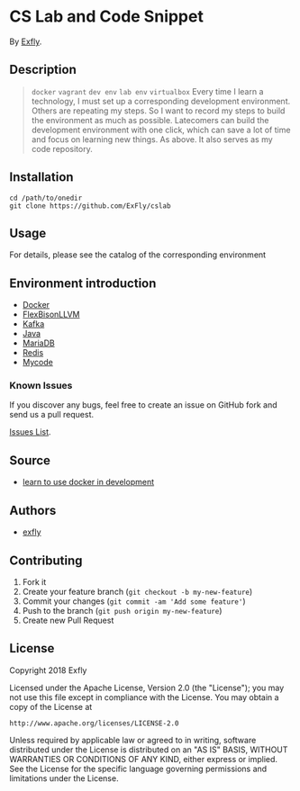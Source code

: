 <!-- https://github.com/stephzilla/readme/blob/master/README.md -->

# CS Lab and Code Snippet

<!-- If you'd like to use a logo instead uncomment this code and remove the text above this line

  ![Logo](URL to logo img file goes here)

-->

By [Exfly](https://exfly.github.io/about/).

## Description

> `docker` `vagrant` `dev env` `lab env` `virtualbox`
> Every time I learn a technology, I must set up a corresponding development environment. Others are repeating my steps. So I want to record my steps to build the environment as much as possible. Latecomers can build the development environment with one click, which can save a lot of time and focus on learning new things. As above. It also serves as my code repository.

## Installation

```shell
cd /path/to/onedir
git clone https://github.com/ExFly/cslab
```

## Usage

For details, please see the catalog of the corresponding environment

## Environment introduction

- [Docker](/Docker)
- [FlexBisonLLVM](/FlexBisonLLVM)
- [Kafka](/Kafka)
- [Java](/set_path.sh)
- [MariaDB](/MariaDB)
- [Redis](/Redis)
- [Mycode](/Code)

### Known Issues

If you discover any bugs, feel free to create an issue on GitHub fork and
send us a pull request.

[Issues List](https://github.com/ExFly/cslab/blob/master/issues).

## Source

- [learn to use docker in development](https://github.com/coderjourney/03-learn-to-use-docker-in-development)

## Authors

- [exfly](https://github.com/ExFly)

## Contributing

1. Fork it
2. Create your feature branch (`git checkout -b my-new-feature`)
3. Commit your changes (`git commit -am 'Add some feature'`)
4. Push to the branch (`git push origin my-new-feature`)
5. Create new Pull Request

## License

Copyright 2018 Exfly

Licensed under the Apache License, Version 2.0 (the "License");
you may not use this file except in compliance with the License.
You may obtain a copy of the License at

    http://www.apache.org/licenses/LICENSE-2.0

Unless required by applicable law or agreed to in writing, software
distributed under the License is distributed on an "AS IS" BASIS,
WITHOUT WARRANTIES OR CONDITIONS OF ANY KIND, either express or implied.
See the License for the specific language governing permissions and
limitations under the License.

<script type="text/javascript" src="//ra.revolvermaps.com/0/0/8.js?i=0kdicqvb6pu&amp;m=0&amp;c=ff0000&amp;cr1=ffffff&amp;f=arial&amp;l=33" async="async"></script>
